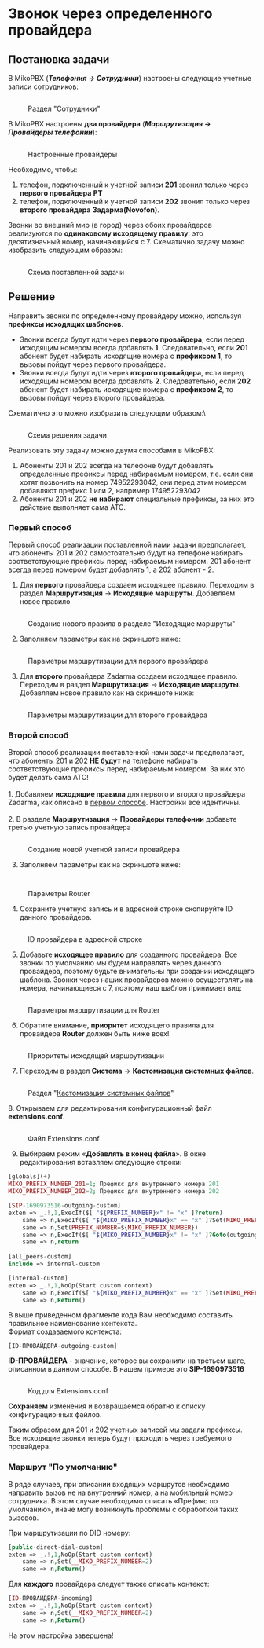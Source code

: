 # Звонок через определенного провайдера

## Постановка задачи <a href="#postanovka_zadachi" id="postanovka_zadachi"></a>

В MikoPBX (_**Телефония → Сотрудники**_) настроены следующие учетные записи сотрудников:

<figure><img src="../../.gitbook/assets/extensions (3).png" alt=""><figcaption><p>Раздел "Сотрудники"</p></figcaption></figure>

В MikoPBX настроены **два провайдера** (_**Маршрутизация → Провайдеры телефонии**_):

<figure><img src="../../.gitbook/assets/providers (2).png" alt=""><figcaption><p>Настроенные провайдеры</p></figcaption></figure>

Необходимо, чтобы:

1. телефон, подключенный к учетной записи **201** звонил только через **первого провайдера** **РТ**
2. телефон, подключенный к учетной записи **202** звонил только через **второго провайдера** **Задарма(Novofon)**.

Звонки во внешний мир (в город) через обоих провайдеров реализуются по **одинаковому исходящему правилу**: это десятизначный номер, начинающийся с 7. Схематично задачу можно изобразить следующим образом:

<figure><img src="../../.gitbook/assets/image (5).png" alt=""><figcaption><p>Схема поставленной задачи</p></figcaption></figure>

## Решение <a href="#reshenie" id="reshenie"></a>

Направить звонки по определенному провайдеру можно, используя **префиксы исходящих шаблонов**.

* Звонки всегда будут идти через **первого провайдера**, если перед исходящим номером всегда добавлять **1**. Следовательно, если **201** абонент будет набирать исходящие номера с **префиксом 1**, то вызовы пойдут через первого провайдера.
* Звонки всегда будут идти через **второго провайдера**, если перед исходящим номером всегда добавлять **2**. Следовательно, если **202** абонент будет набирать исходящие номера с **префиксом 2**, то вызовы пойдут через второго провайдера.

Схематично это можно изобразить следующим образом:\


<figure><img src="../../.gitbook/assets/image (6).png" alt=""><figcaption><p>Схема решения задачи</p></figcaption></figure>

Реализовать эту задачу можно двумя способами в MikoPBX:

1. Абоненты 201 и 202 всегда на телефоне будут добавлять определенные префиксы перед набираемым номером, т.е. если они хотят позвонить на номер 74952293042, они перед этим номером добавляют префикс 1 или 2, например 174952293042
2. Абоненты 201 и 202 **не набирают** специальные префиксы, за них это действие выполняет сама АТС.

### Первый способ <a href="#pervyj_sposob" id="pervyj_sposob"></a>

Первый способ реализации поставленной нами задачи предполагает, что абоненты 201 и 202 самостоятельно будут на телефоне набирать соответствующие префиксы перед набираемым номером. 201 абонент всегда перед номером будет добавлять 1, а 202 абонент - 2.

1. Для **первого** провайдера создаем исходящее правило. Переходим в раздел **Маршрутизация** → **Исходящие маршруты**. Добавляем новое правило

<figure><img src="../../.gitbook/assets/newRule1.png" alt=""><figcaption><p>Создание нового правила в разделе "Исходящие маршруты"</p></figcaption></figure>

2. Заполняем параметры как на скриншоте ниже:

<figure><img src="../../.gitbook/assets/ParametrsRT.png" alt=""><figcaption><p>Параметры маршрутизации для первого провайдера </p></figcaption></figure>

3. Для **второго** провайдера Zadarma создаем исходящее правило. Переходим в раздел **Маршрутизация** → **Исходящие маршруты**. Добавляем новое правило как на скриншоте ниже:&#x20;

<figure><img src="../../.gitbook/assets/ParametrsZadarma.png" alt=""><figcaption><p>Параметры маршрутизации для второго провайдера</p></figcaption></figure>

### Второй способ

Второй способ реализации поставленной нами задачи предполагает, что абоненты 201 и 202 **НЕ будут** на телефоне набирать соответствующие префиксы перед набираемым номером. За них это будет делать сама АТС!\
\
1\. Добавляем **исходящие правила** для первого и второго провайдера Zadarma, как описано в [первом способе](a-call-through-a-specific-provider.md#pervyj\_sposob). Настройки все идентичны.\
\
2\. В разделе **Маршрутизация** → **Провайдеры телефонии** добавьте третью учетную запись провайдера

<figure><img src="../../.gitbook/assets/newProvider (1).png" alt=""><figcaption><p>Создание новой учетной записи провайдера</p></figcaption></figure>

3. Заполняем параметры как на скриншоте ниже:

<figure><img src="../../.gitbook/assets/parametrsRouter1.png" alt=""><figcaption></figcaption></figure>

<figure><img src="../../.gitbook/assets/parametrsRouter2.png" alt=""><figcaption><p>Параметры Router</p></figcaption></figure>

4. Сохраните учетную запись и в адресной строке скопируйте ID данного провайдера.

<figure><img src="../../.gitbook/assets/RouterID.png" alt=""><figcaption><p>ID провайдера в адресной строке</p></figcaption></figure>

5. Добавьте **исходящее правило** для созданного провайдера. Все звонки по умолчанию мы будем направлять через данного провайдера, поэтому будьте внимательны при создании исходящего шаблона. Звонки через наших провайдеров можно осуществлять на номера, начинающиеся с 7, поэтому наш шаблон принимает вид:

<figure><img src="../../.gitbook/assets/ParametrsRouter3.png" alt=""><figcaption><p>Параметры маршрутизации для Router</p></figcaption></figure>

6. Обратите внимание, **приоритет** исходящего правила для провайдера **Router** должен быть ниже всех!

<figure><img src="../../.gitbook/assets/Priority.png" alt=""><figcaption><p>Приоритеты исходящей маршрутизации</p></figcaption></figure>

7. Переходим в раздел **Система** → **Кастомизация системных файлов**.

<figure><img src="../../.gitbook/assets/CustomizationSystemFiles.png" alt=""><figcaption><p>Раздел "<a href="../../manual/system/custom-files.md">Кастомизация системных файлов</a>"</p></figcaption></figure>

&#x20;8\. Открываем для редактирования конфигурационный файл **extensions.conf**.

<figure><img src="../../.gitbook/assets/extensionsConf (1).png" alt=""><figcaption><p>Файл Extensions.conf</p></figcaption></figure>

9. Выбираем режим «**Добавлять в конец файла**». В окне редактирования вставляем следующие строки:&#x20;

```php
[globals](+)
MIKO_PREFIX_NUMBER_201=1; Префикс для внутреннего номера 201
MIKO_PREFIX_NUMBER_202=2; Префикс для внутреннего номера 202

[SIP-1690973516-outgoing-custom]
exten => _.!,1,ExecIf($[ "${PREFIX_NUMBER}x" != "x" ]?return)
    same => n,ExecIf($[ "${MIKO_PREFIX_NUMBER}x" == "x" ]?Set(MIKO_PREFIX_NUMBER=${MIKO_PREFIX_NUMBER_${CHANNEL(peername)}}))
    same => n,Set(PREFIX_NUMBER=${MIKO_PREFIX_NUMBER})
    same => n,ExecIf($[ "${MIKO_PREFIX_NUMBER}x" != "x" ]?Goto(outgoing,${MIKO_PREFIX_NUMBER}${EXTEN},4))
    same => n,return
    
[all_peers-custom]
include => internal-custom

[internal-custom]
exten => _.!,1,NoOp(Start custom context)
    same => n,ExecIf($[ "${MIKO_PREFIX_NUMBER}x" == "x" ]?Set(MIKO_PREFIX_NUMBER=${MIKO_PREFIX_NUMBER_${FROM_PEER}}))
    same => n,Return()
```

В выше приведенном фрагменте кода Вам необходимо составить правильное наименование контекста.\
Формат создаваемого контекста:

```
[ID-ПРОВАЙДЕРА-outgoing-custom]
```

**ID-ПРОВАЙДЕРА** - значение, которое вы сохранили на третьем шаге, описанном в данном способе. В нашем примере это **SIP-1690973516**

<figure><img src="../../.gitbook/assets/CodeInExtensions.png" alt=""><figcaption><p>Код для Extensions.conf</p></figcaption></figure>

**Сохраняем** изменения и возвращаемся обратно к списку конфигурационных файлов.

Таким образом для 201 и 202 учетных записей мы задали префиксы. Все исходящие звонки теперь будут проходить через требуемого провайдера.

### Маршрут "По умолчанию" <a href="#marshrut_po_umolchaniju" id="marshrut_po_umolchaniju"></a>

В ряде случаев, при описании входящих маршрутов необходимо направить вызов не на внутренний номер, а на мобильный номер сотрудника. В этом случае необходимо описать «Префикс по умолчанию», иначе могу возникнуть проблемы с обработкой таких вызовов.

При маршрутизации по DID номеру:

```php
[public-direct-dial-custom]
exten => _.!,1,NoOp(Start custom context)
    same => n,Set(__MIKO_PREFIX_NUMBER=2)
    same => n,Return()
```

Для **каждого** провайдера следует также описать контекст:

```php
[ID-ПРОВАЙДЕРА-incoming]
exten => _.!,1,NoOp(Start custom context)
    same => n,Set(__MIKO_PREFIX_NUMBER=2)
    same => n,Return() 
```

На этом настройка завершена!
